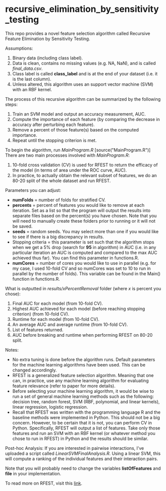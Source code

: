 # recursive_elimination_by_sensitivity_testing
This repo provides a novel feature selection algorithm called Recursive Feature Elimination by Sensitivity Testing.

Assumptions: 
1. Binary data (including class label).
2. Data is clean, contains no missing values (e.g. NA, NaN), and is called *final_data.csv*.
3. Class label is called **class_label** and is at the end of your dataset (i.e. it is the last column).
4. Unless altered, this algorithm uses an support vector machine (SVM) with an RBF kernel.

The process of this recursive algorithm can be summarized by the following steps:
1. Train an SVM model and output an accuracy measurement, AUC.
2. Compute the importance of each feature (by comparing the decrease in accuracy after perturbing each feature).
3. Remove a percent of those feature(s) based on the computed importance.
4. Repeat until the stopping criterion is met.

To begin the algorithm, run *MainProgram.R* [source("MainProgram.R")] There are two main processes involved with *MainProgram.R*:
1. 10-fold cross validation (CV) is used for RFEST to return the efficacy of the model (in terms of area under the ROC curve, AUC).
2. In practice, to actually obtain the relevant subset of features, we do an 80-20 split of the whole dataset and run RFEST. 

Parameters you can adjust:
- **numFolds** = number of folds for stratified CV.
- **percents** = percent of features you would like to remove at each iteration. Set as a list so that the program will output the results into separate files based on the percent(s) you have chosen. Note that you will need to manually create these folders prior to running or it will not be saved.
- **seeds** = random seeds. You may select more than one if you would like to see if there is a big discrepancy in results.
- Stopping criteria = this parameter is set such that the algorithm stops when we get a 5% drop (search for **95** in algorithm) in AUC (i.e. in any particular iteration an AUC is computed and compared to the max AUC achieved thus far). You can find this parameter in functions.R.
- **numCores** = number of cores you would like to use in parallel (e.g. for my case, I used 10-fold CV and so numCores was set to 10 to run in parallel by the number of folds). This variable can be found in the Main() function in functions.R.

What is outputted in *results/xPercentRemoval* folder (where *x* is percent you chose):
1. Final AUC for each model (from 10-fold CV).
2. Highest AUC achieved for each model (before reaching stopping criterion) (from 10-fold CV).
3. Runtime for each model (from 10-fold CV).
4. An average AUC and average runtime (from 10-fold CV).
5. List of features returned.
6. AUC before breaking and runtime when performing RFEST on 80-20 split. 

Notes:
- No extra tuning is done before the algorithm runs. Default parameters for the machine learning algorithms have been used. This can be changed accordingly.
- RFEST is a generalized feature selection algorithm. Meaning that one can, in practice, use any machine learning algorithm for evaluating feature relevance (refer to paper for more details). 
- Before selecting your machine learning algorithm, it would be wise to run a set of general machine learning methods such as the following: decision tree, random forest, SVM (RBF, polynomial, and linear kernels), linear regression, logistic regression. 
- Recall that RFEST was written with the programming language R and the baseline methods were implemented in Python. This should not be a big concern. However, to be certain that it is not, you can perform CV in Python. Specifically, RFEST will output a list of features. Take only those features and run an SVM with an RBF kernel (or whatever method you chose to run in RFEST) in Python and the results should be similar.

Post-hoc Analysis:
If you are interested in pairwise interactions, I've uploaded a script called *LinearSVMFinalAnalysis.R*. Using a linear SVM, this will compute a ranking of the individual features and their interaction pairs. 

Note that you will probably need to change the variables **listOfFeatures** and **file** in your implementation. 


To read more on RFEST, visit this [link](https://escanillans.github.io/ResearchPapers/rfest.pdf).





